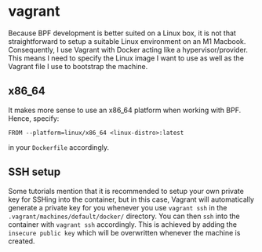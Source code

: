 # vagrant

Because BPF development is better suited on a Linux box, it is not that straightforward to setup a suitable Linux environment on an M1 Macbook. Consequently, I use Vagrant with Docker acting like a hypervisor/provider. This means I need to specify the Linux image I want to use as well as the Vagrant file I use to bootstrap the machine.

## x86_64

It makes more sense to use an x86_64 platform when working with BPF. Hence, specify:

```
FROM --platform=linux/x86_64 <linux-distro>:latest
```

in your `Dockerfile` accordingly.

## SSH setup

Some tutorials mention that it is recommended to setup your own private key for SSHing into the container, but in this case, Vagrant will automatically generate a private key for you whenever you use `vagrant ssh` in the `.vagrant/machines/default/docker/` directory. You can then `ssh` into the container with `vagrant ssh` accordingly. This is achieved by adding the `insecure public key` which will be overwritten whenever the machine is created.
